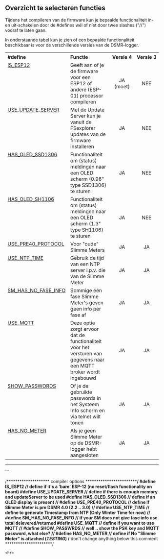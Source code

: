 ## Overzicht te selecteren functies

Tijdens het compileren van de firmware kun je bepaalde functionaliteit
in- en uit-schakelen door de #defines wél of níet door twee
slashes ("//") vooraf te laten gaan.

In onderstaande tabel kun je zien of een bepaalde functionaliteit beschikbaar is voor
de verschillende versies van de DSMR-logger.

<table>
<tr>
<th align="left">#define</th><th align="left">Functie</th><th align="center">Versie&nbsp;4</th><th align="center">Versie&nbsp;3</th>
</tr><tr>
  <td style="vertical-align:top"><a href="../Is_ESP12/">IS_ESP12</a></td>
  <td>Geeft aan of je de firmware voor een ESP12 of andere (ESP-01) processor compileren
  </td><td align="center">
  JA (moet)
  </td><td align="center">
  NEE
  </td>
</tr><tr>
  <td style="vertical-align:top"><a href="../Use_Update_Server/">USE_UPDATE_SERVER</a></td>
  <td>Met de Update Server kun je vanuit de FSexplorer updates van de firmware installeren
  </td><td align="center">
  JA
  </td><td align="center">
  NEE
  </td>
</tr><tr>
  <td style="vertical-align:top"><a href="../Has_OLED_SSD1306/">HAS_OLED_SSD1306</a></td>
  <td>Functionaliteit om (status) meldingen naar een OLED scherm (0.96" type SSD1306) te sturen
  </td><td align="center">
  JA
  </td><td align="center">
  NEE
  </td>
</tr><tr>
  <td style="vertical-align:top"><a href="../Has_OLED_SH1106/">HAS_OLED_SH1106</a></td>
  <td>Functionaliteit om (status) meldingen naar een OLED scherm (1.3" type SH1106) te sturen
  </td><td align="center">
  JA
  </td><td align="center">
  NEE
  </td>
</tr><tr>
  <td style="vertical-align:top"><a href="../Use_Pre40_Protocol/">USE_PRE40_PROTOCOL</a></td>
  <td>Voor "oude" Slimme Meters
  </td><td align="center">
  JA
  </td><td align="center">
  JA
  </td>
</tr><tr>
  <td style="vertical-align:top"><a href="../Use_NTP_Time/">USE_NTP_TIME</a></td>
  <td>Gebruik de tijd van een NTP server i.p.v. die van de Slimme Meter
  </td><td align="center">
  JA
  </td><td align="center">
  JA
  </td>
</tr><tr>
  <td style="vertical-align:top"><a href="../SM_Has_No_Fase_Info/">SM_HAS_NO_FASE_INFO</a></td>
  <td>Sommige één fase Slimme Meter's geven geen info per fase af
  </td><td align="center">
  JA
  </td><td align="center">
  JA
  </td>
</tr><tr>
  <td style="vertical-align:top"><a href="../Use_MQTT/">USE_MQTT</a></td>
  <td>Deze optie zorgt ervoor dat de functionaliteit voor het versturen van gegevens naar een MQTT broker wordt ingebouwd
  </td><td align="center">
  JA
  </td><td align="center">
  JA
  </td>
</tr><tr>
  <td style="vertical-align:top"><a href="../Show_Passwrds/">SHOW_PASSWORDS</a></td>
  <td>Of je de gebruikte passwords in het Systeem Info scherm en via telnet wilt tonen
  </td><td align="center">
  JA
  </td><td align="center">
  JA
  </td>
</tr><tr>
  <td style="vertical-align:top"><a href="../Has_No_Meter/">HAS_NO_METER</a></td>
  <td>Als je geen Slimme Meter op de DSMR-logger hebt aangesloten
  </td><td align="center">
  JA
  </td><td align="center">
  JA
  </td>
</tr>
</table>

<hr>
```

/******************** compiler options  ********************************************/
#define IS_ESP12                  // define if it's a 'bare' ESP-12 (no reset/flash functionality on board)
#define USE_UPDATE_SERVER         // define if there is enough memory and updateServer to be used
#define HAS_OLED_SSD1306          // define if an OLED display is present
//  #define USE_PRE40_PROTOCOL        // define if Slimme Meter is pre DSMR 4.0 (2.2 .. 3.0)
//  #define USE_NTP_TIME              // define to generate Timestamp from NTP (Only Winter Time for now)
//  #define SM_HAS_NO_FASE_INFO       // if your SM does not give fase info use total delevered/returned
#define USE_MQTT                  // define if you want to use MQTT
//  #define SHOW_PASSWRDS             // well .. show the PSK key and MQTT password, what else?
//  #define HAS_NO_METER              // define if No "Slimme Meter" is attached (*TESTING*)
/******************** don't change anything below this comment **********************/

```
<hr>
